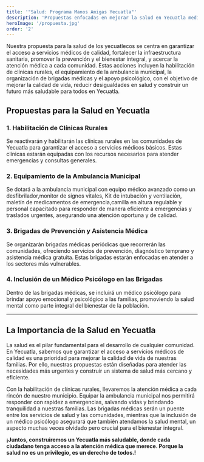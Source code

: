 ```yaml
---
title: '"Salud: Programa Manos Amigas Yecuatla"'
description: 'Propuestas enfocadas en mejorar la salud en Yecuatla mediante clínicas rurales, equipamiento de ambulancias, brigadas médicas y apoyo psicológico.'
heroImage: '/propuesta.jpg'
order: '2'
---
```


Nuestra propuesta para la salud de los yecuatlecos se centra en garantizar el acceso a servicios médicos de calidad, fortalecer la infraestructura sanitaria, promover la prevención y el bienestar integral, y acercar la atención médica a cada comunidad. Estas acciones incluyen la habilitación de clínicas rurales, el equipamiento de la ambulancia municipal, la organización de brigadas médicas y el apoyo psicológico, con el objetivo de mejorar la calidad de vida, reducir desigualdades en salud y construir un futuro más saludable para todos en Yecuatla.



## Propuestas para la Salud en Yecuatla

### 1. Habilitación de Clínicas Rurales
Se reactivarán y habilitarán las clínicas rurales en las comunidades de Yecuatla para garantizar el acceso a servicios médicos básicos. Estas clínicas estarán equipadas con los recursos necesarios para atender emergencias y consultas generales.

### 2. Equipamiento de la Ambulancia Municipal
Se dotará a la ambulancia municipal con equipo médico avanzado como  un desfibrilador,monitor de signos vitales, Kit de intubación y ventilación, maletín de medicamentos de emergencia,camilla en altura regulable y personal capacitado para responder de manera eficiente a emergencias y traslados urgentes, asegurando una atención oportuna y de calidad.

### 3. Brigadas de Prevención y Asistencia Médica
Se organizarán brigadas médicas periódicas que recorrerán las comunidades, ofreciendo servicios de prevención, diagnóstico temprano y asistencia médica gratuita. Estas brigadas estarán enfocadas en atender a los sectores más vulnerables.

### 4. Inclusión de un Médico Psicólogo en las Brigadas
Dentro de las brigadas médicas, se incluirá un médico psicólogo para brindar apoyo emocional y psicológico a las familias, promoviendo la salud mental como parte integral del bienestar de la población.

---

## La Importancia de la Salud en Yecuatla

La salud es el pilar fundamental para el desarrollo de cualquier comunidad. En Yecuatla, sabemos que garantizar el acceso a servicios médicos de calidad es una prioridad para mejorar la calidad de vida de nuestras familias. Por ello, nuestras propuestas están diseñadas para atender las necesidades más urgentes y construir un sistema de salud más cercano y eficiente.

Con la habilitación de clínicas rurales, llevaremos la atención médica a cada rincón de nuestro municipio. Equipar la ambulancia municipal nos permitirá responder con rapidez a emergencias, salvando vidas y brindando tranquilidad a nuestras familias. Las brigadas médicas serán un puente entre los servicios de salud y las comunidades, mientras que la inclusión de un médico psicólogo asegurará que también atendamos la salud mental, un aspecto muchas veces olvidado pero crucial para el bienestar integral.

**¡Juntos, construiremos un Yecuatla más saludable, donde cada ciudadano tenga acceso a la atención médica que merece. Porque la salud no es un privilegio, es un derecho de todos.!**
